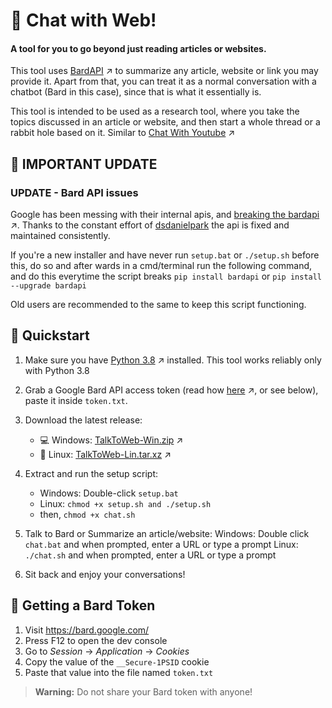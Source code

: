 # 💬 Chat with Web!

#### A tool for you to go beyond just reading articles or websites.

This tool uses [BardAPI](https://github.com/dsdanielpark/Bard-API/) ↗ to summarize any article, website or link you may provide it. Apart from that, you can treat it as a normal conversation with a chatbot (Bard in this case), since that is what it essentially is.

This tool is intended to be used as a research tool, where you take the topics discussed in an article or website, and then start a whole thread or a rabbit hole based on it. Similar to [Chat With Youtube](https://github.com/iCaran/Chat-With-Youtube/) ↗

## 🔔 IMPORTANT UPDATE

### UPDATE - Bard API issues

Google has been messing with their internal apis, and [breaking the bardapi](https://github.com/dsdanielpark/Bard-API/issues/80) ↗.
Thanks to the constant effort of [dsdanielpark](https://github.com/dsdanielpark) the api is fixed and maintained consistently.

If you're a new installer and have never run `setup.bat` or `./setup.sh` before this, do so and after wards in a cmd/terminal run the following command, and do this everytime the script breaks
`pip install bardapi` or `pip install --upgrade bardapi`

Old users are recommended to the same to keep this script functioning.

## 🚀 Quickstart

1. Make sure you have [Python 3.8](https://www.python.org/downloads/release/python-3810/) ↗ installed. This tool works reliably only with Python 3.8

2. Grab a Google Bard API access token (read how [here](https://github.com/dsdanielpark/Bard-API#readme) ↗, or see below), paste it inside `token.txt`.

3. Download the latest release:
   - 💻 Windows: [TalkToWeb-Win.zip](https://github.com/iCaran/TalkToWeb/releases/download/v1.0.0/TalkToWeb-Win.zip) ↗
   - 🐧 Linux: [TalkToWeb-Lin.tar.xz](https://github.com/iCaran/TalkToWeb/releases/download/v1.0.0/TalkToWeb-Lin.tar.xz) ↗

4. Extract and run the setup script:
   - Windows: Double-click `setup.bat`
   - Linux: `chmod +x setup.sh and ./setup.sh`
    - then, `chmod +x chat.sh`

5. Talk to Bard or Summarize an article/website:
    Windows: Double click `chat.bat` and when prompted, enter a URL or type a prompt
    Linux: `./chat.sh` and when prompted, enter a URL or type a prompt

6. Sit back and enjoy your conversations!

## 🔑 Getting a Bard Token     

1. Visit https://bard.google.com/  
2. Press F12 to open the dev console     
3. Go to *Session* -> *Application* -> *Cookies*         
4. Copy the value of the `__Secure-1PSID` cookie   
5. Paste that value into the file named `token.txt`   

> **Warning:** Do not share your Bard token with anyone!
